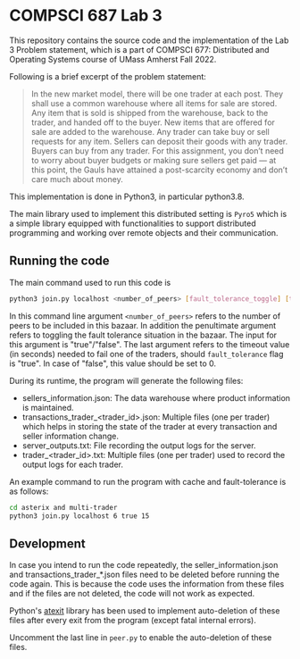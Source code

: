 # COMPSCI 687 Lab 3

This repository contains the source code and the implementation of the Lab 3 Problem statement, which is a part of COMPSCI 677: Distributed and Operating Systems course of UMass Amherst Fall 2022.

Following is a brief excerpt of the problem statement:

> In the new market model, there will be one trader at each post. They shall use a common
warehouse where all items for sale are stored. Any item that is sold is shipped from the
warehouse, back to the trader, and handed off to the buyer. New items that are offered for sale
are added to the warehouse. Any trader can take buy or sell requests for any item. Sellers can
deposit their goods with any trader. Buyers can buy from any trader. For this assignment, you
don’t need to worry about buyer budgets or making sure sellers get paid — at this point, the
Gauls have attained a post-scarcity economy and don’t care much about money.

This implementation is done in Python3, in particular python3.8.

The main library used to implement this distributed setting is `Pyro5` which is a simple library equipped with functionalities to support distributed programming and working over remote objects and their communication.

## Running the code

The main command used to run this code is

```bash
python3 join.py localhost <number_of_peers> [fault_tolerance_toggle] [timeout_in_sec]
```

In this command line argument `<number_of_peers>` refers to the number of peers to be included in this bazaar. In addition the penultimate argument refers to toggling the fault tolerance situation in the bazaar. The input for this argument is "true"/"false". The last argument refers to the timeout value (in seconds) needed to fail one of the traders, should `fault_tolerance` flag is "true". In case of "false", this value should be set to 0.

During its runtime, the program will generate the following files:

- sellers_information.json: The data warehouse where product information is maintained.
- transactions_trader_<trader_id>.json: Multiple files (one per trader) which helps in storing the state of the trader at every transaction and seller information change.
- server_outputs.txt: File recording the output logs for the server.
- trader_<trader_id>.txt: Multiple files (one per trader) used to record the output logs for each trader.

An example command to run the program with cache and fault-tolerance is as follows:

```bash
cd asterix and multi-trader
python3 join.py localhost 6 true 15
```

## Development

In case you intend to run the code repeatedly, the seller_information.json and transactions_trader_*.json files need to be deleted before running the code again. This is because the code uses the information from these files and if the files are not deleted, the code will not work as expected.

Python's [atexit](http://docs.python.org/library/atexit.html) library has been used to implement auto-deletion of these files after every exit from the program (except fatal internal errors).

Uncomment the last line in `peer.py` to enable the auto-deletion of these files.
